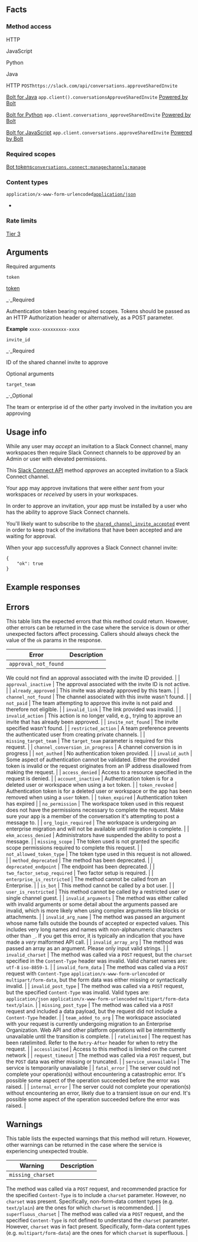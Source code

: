 ## Facts

### Method access

HTTP

JavaScript

Python

Java

HTTP
`POSThttps://slack.com/api/conversations.approveSharedInvite`

[Bolt for Java](/tools/bolt)
`app.client().conversationsApproveSharedInvite`
[Powered by Bolt](/tools/bolt)

[Bolt for Python](/tools/bolt)
`app.client.conversations_approveSharedInvite`
[Powered by Bolt](/tools/bolt)

[Bolt for JavaScript](/tools/bolt)
`app.client.conversations.approveSharedInvite`
[Powered by Bolt](/tools/bolt)

### Required scopes

[Bot tokens](/docs/token-types#granular_bot)[`conversations.connect:manage`](/scopes/conversations.connect:manage)[`channels:manage`](/scopes/channels:manage)

### Content types

`application/x-www-form-urlencoded`[`application/json`](/web#posting_json "Learn more about sending HTTP POST with JSON")

- 
### Rate limits
[Tier 3](/docs/rate-limits#tier_t3)

## Arguments

Required arguments

`token`

[token](/authentication/token-types)

_·_Required

Authentication token bearing required scopes. Tokens should be passed as an HTTP Authorization header or alternatively, as a POST parameter.

**Example**
`xxxx-xxxxxxxxx-xxxx`

`invite_id`

_·_Required

ID of the shared channel invite to approve

Optional arguments

`target_team`

_·_Optional

The team or enterprise id of the other party involved in the invitation you are approving

## Usage info

While any user may _accept_ an invitation to a Slack Connect channel, many workspaces then require Slack Connect channels to be _approved_ by an Admin or user with elevated permissions.

This [Slack Connect API](/apis/connect) method _approves_ an accepted invitation to a Slack Connect channel.

Your app may approve invitations that were either _sent_ from your workspaces or _received_ by users in your workspaces.

In order to approve an invitation, your app must be installed by a user who has the ability to approve Slack Connect channels.

You'll likely want to subscribe to the [`shared_channel_invite_accepted`](/events/shared_channel_invite_accepted) event in order to keep track of the invitations that have been accepted and are waiting for approval.

When your app successfully approves a Slack Connect channel invite:

```
{
	"ok": true
}
```

## Example responses

## Errors

This table lists the expected errors that this method could return. However, other errors can be returned in the case where the service is down or other unexpected factors affect processing. Callers should always check the value of the `ok` params in the response.

| Error | Description |
| --- | --- |
| `approval_not_found` | 
We could not find an approval associated with the invite ID provided.
 |
| `approval_inactive` | 
The approval associated with the invite ID is not active.
 |
| `already_approved` | 
This invite was already approved by this team.
 |
| `channel_not_found` | 
The channel associated with this invite wasn't found.
 |
| `not_paid` | 
The team attempting to approve this invite is not paid and therefore not eligible.
 |
| `invalid_link` | 
The link provided was invalid.
 |
| `invalid_action` | 
This action is no longer valid, e.g., trying to approve an invite that has already been approved.
 |
| `invite_not_found` | 
The invite specified wasn't found.
 |
| `restricted_action` | 
A team preference prevents the authenticated user from creating private channels.
 |
| `missing_target_team` | 
The `target_team` parameter is required for this request.
 |
| `channel_conversion_in_progress` | 
A channel conversion is in progress
 |
| `not_authed` | 
No authentication token provided.
 |
| `invalid_auth` | 
Some aspect of authentication cannot be validated. Either the provided token is invalid or the request originates from an IP address disallowed from making the request.
 |
| `access_denied` | 
Access to a resource specified in the request is denied.
 |
| `account_inactive` | 
Authentication token is for a deleted user or workspace when using a `bot` token.
 |
| `token_revoked` | 
Authentication token is for a deleted user or workspace or the app has been removed when using a `user` token.
 |
| `token_expired` | 
Authentication token has expired
 |
| `no_permission` | 
The workspace token used in this request does not have the permissions necessary to complete the request. Make sure your app is a member of the conversation it's attempting to post a message to.
 |
| `org_login_required` | 
The workspace is undergoing an enterprise migration and will not be available until migration is complete.
 |
| `ekm_access_denied` | 
Administrators have suspended the ability to post a message.
 |
| `missing_scope` | 
The token used is not granted the specific scope permissions required to complete this request.
 |
| `not_allowed_token_type` | 
The token type used in this request is not allowed.
 |
| `method_deprecated` | 
The method has been deprecated.
 |
| `deprecated_endpoint` | 
The endpoint has been deprecated.
 |
| `two_factor_setup_required` | 
Two factor setup is required.
 |
| `enterprise_is_restricted` | 
The method cannot be called from an Enterprise.
 |
| `is_bot` | 
This method cannot be called by a bot user.
 |
| `user_is_restricted` | 
This method cannot be called by a restricted user or single channel guest.
 |
| `invalid_arguments` | 
The method was either called with invalid arguments or some detail about the arguments passed are invalid, which is more likely when using complex arguments like blocks or attachments.
 |
| `invalid_arg_name` | 
The method was passed an argument whose name falls outside the bounds of accepted or expected values. This includes very long names and names with non-alphanumeric characters other than `_`. If you get this error, it is typically an indication that you have made a _very_ malformed API call.
 |
| `invalid_array_arg` | 
The method was passed an array as an argument. Please only input valid strings.
 |
| `invalid_charset` | 
The method was called via a `POST` request, but the `charset` specified in the `Content-Type` header was invalid. Valid charset names are: `utf-8` `iso-8859-1`.
 |
| `invalid_form_data` | 
The method was called via a `POST` request with `Content-Type` `application/x-www-form-urlencoded` or `multipart/form-data`, but the form data was either missing or syntactically invalid.
 |
| `invalid_post_type` | 
The method was called via a `POST` request, but the specified `Content-Type` was invalid. Valid types are: `application/json` `application/x-www-form-urlencoded` `multipart/form-data` `text/plain`.
 |
| `missing_post_type` | 
The method was called via a `POST` request and included a data payload, but the request did not include a `Content-Type` header.
 |
| `team_added_to_org` | 
The workspace associated with your request is currently undergoing migration to an Enterprise Organization. Web API and other platform operations will be intermittently unavailable until the transition is complete.
 |
| `ratelimited` | 
The request has been ratelimited. Refer to the `Retry-After` header for when to retry the request.
 |
| `accesslimited` | 
Access to this method is limited on the current network
 |
| `request_timeout` | 
The method was called via a `POST` request, but the `POST` data was either missing or truncated.
 |
| `service_unavailable` | 
The service is temporarily unavailable
 |
| `fatal_error` | 
The server could not complete your operation(s) without encountering a catastrophic error. It's possible some aspect of the operation succeeded before the error was raised.
 |
| `internal_error` | 
The server could not complete your operation(s) without encountering an error, likely due to a transient issue on our end. It's possible some aspect of the operation succeeded before the error was raised.
 |

## Warnings

This table lists the expected warnings that this method will return. However, other warnings can be returned in the case where the service is experiencing unexpected trouble.

| Warning | Description |
| --- | --- |
| `missing_charset` | 
The method was called via a `POST` request, and recommended practice for the specified `Content-Type` is to include a `charset` parameter. However, no `charset` was present. Specifically, non-form-data content types (e.g. `text/plain`) are the ones for which `charset` is recommended.
 |
| `superfluous_charset` | 
The method was called via a `POST` request, and the specified `Content-Type` is not defined to understand the `charset` parameter. However, `charset` was in fact present. Specifically, form-data content types (e.g. `multipart/form-data`) are the ones for which `charset` is superfluous.
 |

